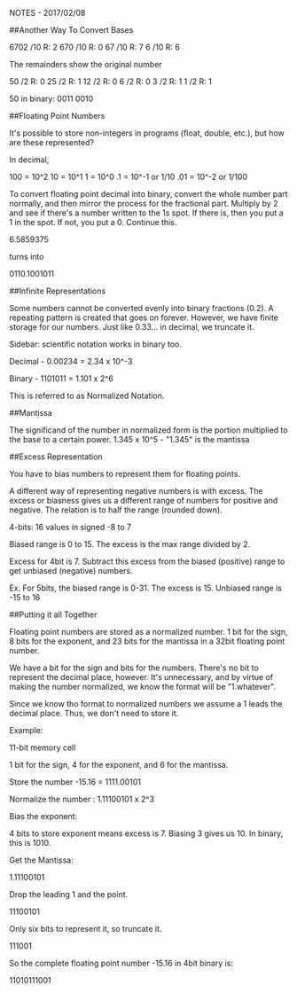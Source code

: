 NOTES - 2017/02/08

##Another Way To Convert Bases

6702
/10 R: 2
670
/10 R: 0
67
/10 R: 7
6
/10 R: 6

The remainders show the original number

50
/2  R: 0
25
/2  R: 1
12
/2  R: 0
6
/2  R: 0
3
/2  R: 1
1
/2  R: 1

50 in binary: 0011 0010

##Floating Point Numbers

It's possible to store non-integers in programs (float, double, etc.), but
how are these represented?

In decimal,

100 = 10^2
10  = 10^1
1   = 10^0
.1  = 10^-1 or 1/10
.01 = 10^-2 or 1/100

To convert floating point decimal into binary, convert the whole number
part normally, and then mirror the process for the fractional part.
Multiply by 2 and see if there's a number written to the 1s spot. If there
is, then you put a 1 in the spot. If not, you put a 0. Continue this.

6.5859375

turns into

0110.1001011

##Infinite Representations

Some numbers cannot be converted evenly into binary fractions (0.2). A
repeating pattern is created that goes on forever. However, we have finite
storage for our numbers. Just like 0.33... in decimal, we truncate it.

Sidebar: scientific notation works in binary too.

Decimal - 0.00234 = 2.34 x 10^-3

Binary  - 1101011 = 1.101 x 2^6

This is referred to as Normalized Notation.

##Mantissa

The significand of the number in normalized form is the portion multiplied
to the base to a certain power. 1.345 x 10^5 - "1.345" is the mantissa

##Excess Representation

You have to bias numbers to represent them for floating points.

A different way of representing negative numbers is with excess. The
excess or biasness gives us a different range of numbers for positive and
negative. The relation is to half the range (rounded down).

4-bits: 16 values in signed -8 to 7

Biased range is 0 to 15. The excess is the max range divided by 2.

Excess for 4bit is 7. Subtract this excess from the biased (positive)
range to get unbiased (negative) numbers.

Ex. For 5bits, the biased range is 0-31. The excess is 15. Unbiased range
is -15 to 16

##Putting it all Together

Floating point numbers are stored as a normalized number. 1 bit for the
sign, 8 bits for the exponent, and 23 bits for the mantissa in a 32bit
floating point number.

We have a bit for the sign and bits for the numbers. There's no bit to
represent the decimal place, however. It's unnecessary, and by virtue of
making the number normalized, we know the format will be "1.whatever".

Since we know tho format to normalized numbers we assume a 1 leads the
decimal place. Thus, we don't need to store it.

Example:

11-bit memory cell

1 bit for the sign, 4 for the exponent, and 6 for the mantissa.

Store the number -15.16 = 1111.00101

Normalize the number : 1.11100101 x 2^3

Bias the exponent:

4 bits to store exponent means excess is 7. Biasing 3 gives us 10. In
binary, this is 1010.

Get the Mantissa:

1.11100101

Drop the leading 1 and the point.

11100101

Only six bits to represent it, so truncate it.

111001

So the complete floating point number -15.16 in 4bit binary is:

11010111001
